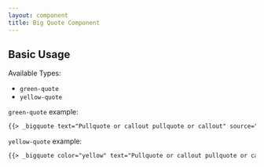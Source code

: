 ```yaml
---
layout: component
title: Big Quote Component
---
```


## Basic Usage


Available Types:
* `green-quote`
* `yellow-quote`

`green-quote` example:
```html
{{> _bigquote text="Pullquote or callout pullquote or callout" source="byline"}}
```

`yellow-quote` example:
```html
{{> _bigquote color="yellow" text="Pullquote or callout pullquote or callout" source="byline"}}
```